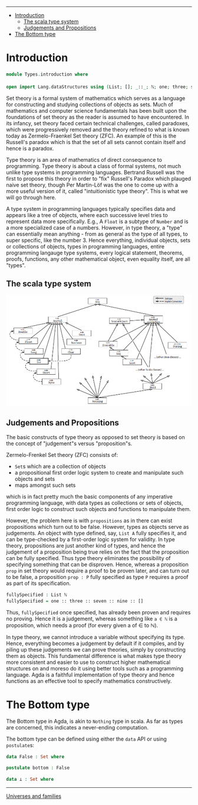 <!-- START doctoc generated TOC please keep comment here to allow auto update -->
<!-- DON'T EDIT THIS SECTION, INSTEAD RE-RUN doctoc TO UPDATE -->
****

- [Introduction](#introduction)
  - [The scala type system](#the-scala-type-system)
  - [Judgements and Propositions](#judgements-and-propositions)
- [The Bottom type](#the-bottom-type)

<!-- END doctoc generated TOC please keep comment here to allow auto update -->


# Introduction

```agda
module Types.introduction where

open import Lang.dataStructures using (List; []; _::_; ℕ; one; three; seven; nine)
```

Set theory is a formal system of mathematics which serves as a language for constructing and studying collections of objects as sets. Much of mathematics and computer science fundamentals has been built upon the foundations of set theory as the reader is assumed to have encountered. In its infancy, set theory faced certain technical challenges, called paradoxes, which were progressively removed and the theory refined to what is known today as Zermelo-Fraenkel Set theory (ZFC). An example of this is the Russell's paradox which is that the set of all sets cannot contain itself and hence is a paradox.

Type theory is an area of mathematics of direct consequence to programming. Type theory is about a class of formal systems, not much unlike type systems in programming languages. Bertrand Russell was the first to propose this theory in order to "fix" Russell's Paradox which plauged naive set theory, though Per Martin-Löf was the one to come up with a more useful version of it, called "intuitionistic type theory". This is what we will go through here.

A type system in programming languages typically specifies data and appears like a tree of objects, where each successive level tries to represent data more specifically. E.g., A `Float` is a subtype of `Number` and is a more specialized case of a numbers. However, in type theory, a "type" can essentially mean anything - from as general as the type of all types, to super specific, like the number 3. Hence everything, individual objects, sets or collections of objects, types in programming languages, entire programming langauge type systems, every logical statement, theorems, proofs, functions, any other mathematical object, even equality itself, are all "types".

## The scala type system

![scala-type-system](./scala-type-system.png)

## Judgements and Propositions

The basic constructs of type theory as opposed to set theory is based on the concept of "judgement"s versus "proposition"s.

Zermelo-Frenkel Set theory (ZFC) consists of:

- `Set`s which are a collection of objects
- a propositional first order logic system to create and manipulate such objects and sets
- maps amongst such sets

which is in fact pretty much the basic components of any imperative programming language, with data types as collections or sets of objects, first order logic to construct such objects and functions to manipulate them.

However, the problem here is with `propositions` as in there can exist propositions which turn out to be false. However, types as objects serve as judgements. An object with type defined, say, `List A` fully specifies it, and can be type-checked by a first-order logic system for validity. In type theory, propositions are just another kind of types, and hence the judgement of a proposition being true relies on the fact that the proposition can be fully specified. Thus type theory eliminates the possibility of specifying something that can be disproven. Hence, whereas a proposition `prop` in set theory would require a proof to be proven later, and can turn out to be false, a proposition `prop : P` fully specified as type `P` requires a proof as part of its specification.

```agda
fullySpecified : List ℕ
fullySpecified = one :: three :: seven :: nine :: []
```

Thus, `fullySpecified` once specified, has already been proven and requires no proving. Hence it is a judgement, whereas something like `a ∈ ℕ` is a proposition, which needs a proof (for every given a of ∈ to ℕ).

In type theory, we cannot introduce a variable without specifying its type. Hence, everything becomes a judgement by default if it compiles, and by piling up these judgements we can prove theories, simply by constructing them as objects. This fundamental difference is what makes type theory more consistent and easier to use to construct higher mathematical structures on and moreso do it using better tools such as a programming language. Agda is a faithful implementation of type theory and hence functions as an effective tool to specify mathematics constructively.

# The Bottom type

The Bottom type in Agda, is akin to `Nothing` type in scala. As far as types are concerned, this indicates a never-ending computation.

The bottom type can be defined using either the `data` API or using `postulate`s:

```agda
data False : Set where
```

```agda
postulate bottom : False
```

```agda
data ⟂ : Set where
```

****
[Universes and families](./Types.universe.html)

